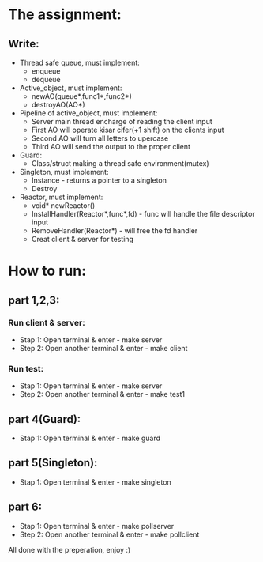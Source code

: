# The assignment:


## Write:
+ Thread safe queue, must implement:
    * enqueue
    * dequeue
+ Active_object, must implement:
    * newAO(queue*,func1*,func2*)
    * destroyAO(AO*)
+ Pipeline of active_object, must implement:
    * Server main thread encharge of reading the client input
    * First AO will operate kisar cifer(+1 shift) on the clients input
    * Second AO will turn all letters to upercase 
    * Third AO will send the output to the proper client
+ Guard:
    * Class/struct making a thread safe environment(mutex)
+ Singleton, must implement:
    * Instance - returns a pointer to a singleton
    * Destroy
+ Reactor, must implement:
    * void* newReactor()
    * InstallHandler(Reactor*,func*,fd) - func will handle the file descriptor input
    * RemoveHandler(Reactor*) - will free the fd handler
    * Creat client & server for testing


# How to run:


## part 1,2,3:

### Run client & server:
+ Stap 1: Open terminal & enter - make server
+ Step 2: Open another terminal & enter - make client

### Run test:
+ Stap 1: Open terminal & enter - make server
+ Step 2: Open another terminal & enter - make test1


## part 4(Guard):
+ Stap 1: Open terminal & enter - make guard


## part 5(Singleton):
+ Stap 1: Open terminal & enter - make singleton


## part 6:
+ Stap 1: Open terminal & enter - make pollserver
+ Step 2: Open another terminal & enter - make pollclient



All done with the preperation, enjoy :)

